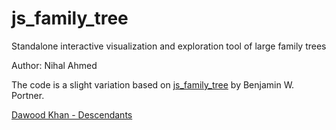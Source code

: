# js_family_tree

Standalone interactive visualization and exploration tool of large family trees

Author: Nihal Ahmed

The code is a slight variation based on [js_family_tree](https://github.com/BenPortner/js_family_tree) by Benjamin W. Portner.

[Dawood Khan - Descendants](https://rawcdn.githack.com/ahmedn8/js_family_tree/c2b8bb590406355f61e8798a9c42ca6d7dfbf00b/dawood_khan_descendants.html)